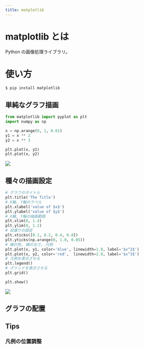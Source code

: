 ```yaml
---
title: matplotlib
---
```


# matplotlib とは

Python の画像処理ライブラリ。

# 使い方

```bash
$ pip install matplotlib
```

## 単純なグラフ描画

```python
from matplotlib import pyplot as plt
import numpy as np

x = np.arange(0, 1, 0.01)
y1 = x ** 2
y2 = x ** 3

plt.plot(x, y1)
plt.plot(x, y2)
```

![](https://user-images.githubusercontent.com/13412823/100396806-e2e14900-3089-11eb-9494-7fb92890c1d7.png)

## 種々の描画設定

```python
# グラフのタイトル
plt.title('The Title')
# X軸, Y軸のラベル
plt.xlabel('value of $x$')
plt.ylabel('value of $y$')
# X軸, Y軸の描画範囲
plt.xlim(0, 1.4)
plt.ylim(0, 1.2)
# 目盛りの設定
plt.xticks([0.1, 0.2, 0.4, 0.8])
plt.yticks(np.arange(0, 1.0, 0.05))
# 線の色, 線の太さ, 凡例
plt.plot(x, y1, color='blue', linewidth=1.0, label='$x^2$')
plt.plot(x, y2, color='red',  linewidth=2.0, label='$x^3$')
# 凡例を表示させる
plt.legend()
# グリッドを表示させる
plt.grid()

plt.show()
```

![](https://user-images.githubusercontent.com/13412823/100397384-b844bf80-308c-11eb-812e-87053e797f80.png)


## グラフの配置


## Tips

### 凡例の位置調整


